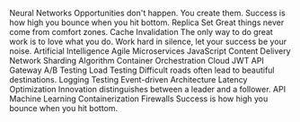 Neural Networks Opportunities don't happen. You create them. Success is how high you bounce when you hit bottom. Replica Set Great things never come from comfort zones. Cache Invalidation
The only way to do great work is to love what you do. Work hard in silence, let your success be your noise. Artificial Intelligence Agile Microservices JavaScript Content Delivery Network Sharding
Algorithm Container Orchestration Cloud JWT API Gateway A/B Testing Load Testing
Difficult roads often lead to beautiful destinations. Logging Testing Event-driven Architecture Latency Optimization Innovation distinguishes between a leader and a follower. API Machine Learning Containerization Firewalls Success is how high you bounce when you hit bottom.
